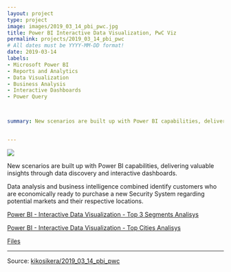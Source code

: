 ```yaml
---
layout: project
type: project
image: images/2019_03_14_pbi_pwc.jpg
title: Power BI Interactive Data Visualization, PwC Viz
permalink: projects/2019_03_14_pbi_pwc
# All dates must be YYYY-MM-DD format!
date: 2019-03-14
labels:
- Microsoft Power BI
- Reports and Analytics
- Data Visualization
- Business Analysis
- Interactive Dashboards
- Power Query



summary: New scenarios are built up with Power BI capabilities, delivering valuable insights through data discovery and interactive dashboards. Data analysis and business intelligence combined identify customers who are economically ready to purchase a new Security System regarding potential markets and their respective locations.


---
```


<img class="ui image" src="{{ site.baseurl }}/images/2019_03_14_pbi_pwc_CS.jpg">

New scenarios are built up with Power BI capabilities, delivering valuable insights through data discovery and interactive dashboards.

Data analysis and business intelligence combined identify customers who are economically ready to purchase a new Security System regarding potential markets and their respective locations.





[Power BI - Interactive Data Visualization - Top 3 Segments Analisys](https://app.powerbi.com/groups/me/reports/d9ce5e05-75f1-4f2c-b5be-a17be84aabd2/ReportSection)

[Power BI - Interactive Data Visualization - Top Cities Analisys](https://imgflip.com/gif/3978z0)

[Files](https://github.com/kikosikera/2019_03_14_pbi_pwc/tree/master/csv)


<hr>

Source: <a href="https://github.com/kikosikera/2019_03_14_pbi_pwc"><i class="large github icon"></i>kikosikera/2019_03_14_pbi_pwc</a>

